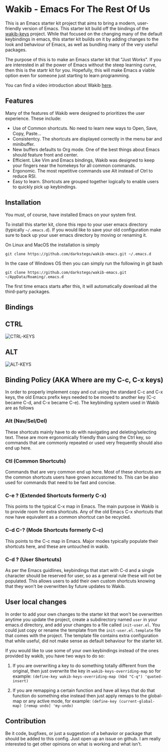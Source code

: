 # Wakib - Emacs For The Rest Of Us 

This is an Emacs starter kit project that aims to bring a modern,
user-friendly version of Emacs. This starter kit build off the bindings of
the [wakib-keys](https://github.com/darkstego/wakib-keys) project.
While that focused on the changing many of the default keybindings in
emacs, this starter kit builds on it by adding changes to the look
and behaviour of Emacs, as well as bundling many of the very useful packages.

The purpose of this is to make an Emacs starter kit that "Just Works".
If you are interested in all the power of Emacs without the steep
learning curve, then this is the startr kit for you.  Hopefully, this
will make Emacs a viable option even for someone just starting to
learn programming.

You can find a video introduction about Wakib [here](https://youtu.be/rK51Lp_lreI).

## Features

Many of the features of Wakib were designed to  prioritizes the user experience. These include: 

* Use of Common shortcuts. No need to learn new ways to Open, Save, Copy, Paste...
* Consistentcy. The shortcuts are displayed correctly in the menu bar and minibuffer.
* New buffers defaults to Org mode. One of the best things about Emacs
  should feature front and center.
* Efficient. Like Vim and Emacs bindings, Wakib was designed to keep
  your fingers near the homekeys for all common commands.
* Ergonomic. The most repetitive commands use Alt instead of Ctrl to reduce RSI.
* Easy to learn. Shortcuts are grouped together logically to enable
  users to quickly pick up keybindings.


## Installation

You must, of course, have installed Emacs on your system first.

To install this starter kit, clone this repo to your user emacs
directory (typically `~/.emacs.d`).  If you would like to save your
old configuration make sure to back up your user emacs directory by
moving or renaming it.

On Linux and MacOS the installation is simply
```
git clone https://github.com/darkstego/wakib-emacs.git ~/.emacs.d
```

In the case of Windows OS then you can simply run the following in git bash
```
git clone https://github.com/darkstego/wakib-emacs.git ~/AppData/Roaming/.emacs.d 
```

The first time emacs starts after this, it will automatically download all 
the third-party packages.

## Bindings

CTRL
-----
![CTRL-KEYS](https://s15.postimg.cc/9bmeocmqz/Keyboard_CTRL_Layout.png "wakib-keys ctrl bindings")

ALT
---
![ALT-KEYS](https://i.postimg.cc/Fz0qq6DQ/Keyboard-ALT-Layout3.png "wakib-keys alt bindings")

## Binding Policy (AKA Where are my C-c, C-x keys)

In order to properly implement copy and cut using the standard C-c and
C-x keys, the old Emacs prefix keys needed to be moved to another key
(C-c became C-d, and C-x became C-e). The keybinding system used in
Wakib are as follows

### Alt (Nav/Sel/Del)
These shortcuts mainly have to do with navigating and deleting/selecting
text. These are more ergonomically friendly than using the Ctrl key,
so commands that are commonly repeated or used very frequently should also end up here.

### Ctl (Common Shortcuts)
Commands that are very common end up here. Most of these shortcuts are
the common shortcuts users have grown accustomed to. This can be also
used for commands that need to be fast and concise.

### C-e ? (Extended Shortcuts formerly C-x)
This points to the typical C-x map in Emacs. The main purpose in Wakib
is to provide room for extra shortcuts. Any of the old Emacs C-x
shortcuts that now have equivalent as a common shortcut can be
recycled.

### C-d C-? (Mode Shortcuts formerly C-c)
This points to the C-c map in Emacs. Major modes typically populate
their shortcuts here, and these are untouched in wakib.

### C-d ?  (User Shortcuts)
As per the Emacs guidlines, keybindings that start with C-d and a single
character should be reserved for user, so as a general rule these will not
be populated. This allows users to add their own custom shortcuts knowing
that they won't be overwritten by future updates to Wakib.


## User local changes

In order to add your own changes to the starter kit that won't be
overwritten anytime you update the project, create a subdirectory
named `user` in your emacs.d directory, and add your changes to a file
called `init-user.el`. You could just copy or rename the template from
the `init-user.el.template` file that comes with the project. The
template file contains extra configuration that while useful, did not
make sense as default behaviour for the starter kit.

If you would like to use some of your own keybindings instead of the
ones provided by wakib, you have two ways to do so:

1. If you are overwriting a key to do something totally different from
   the original, then just overwrite the key in
   `wakib-keys-overriding-map` so for example: `(define-key
   wakib-keys-overriding-map (kbd "C-q") 'quoted-insert)`

2. If you are remapping a certain function and have all keys that do
   that function do something else instead then just apply remaps to
   the global-map or any active mode, for example: `(define-key
   (current-global-map) [remap undo] 'my-undo)`

## Contribution

Be it code, bugfixes, or just a suggestion of a behavior or package
that should be added to this config. Just open up an issue on
github. I am really interested to get other opinions on what is
working and what isn't.
